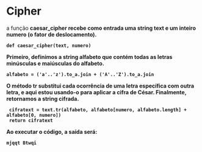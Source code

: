 <h1> Cipher </h1>
 

 a função <b>caesar_cipher<b> recebe como entrada uma string <b>text<b> e um inteiro <b>numero<b> (o fator de deslocamento). 

```
def caesar_cipher(text, numero)
```

Primeiro, definimos a string <b>alfabeto<b> que contém todas as letras minúsculas e maiúsculas do alfabeto.

```
alfabeto = ('a'..'z').to_a.join + ('A'..'Z').to_a.join
```

O método <b>tr<b> substitui cada ocorrência de uma letra específica com outra letra,
e aqui estou usando-o para aplicar a cifra de César. Finalmente, retornamos a string cifrada.

```
 cifratext = text.tr(alfabeto, alfabeto[numero, alfabeto.length] + alfabeto[0, numero])
 return cifratext
```

Ao executar o código, a saída será:

```
mjqqt Btwqi
```
